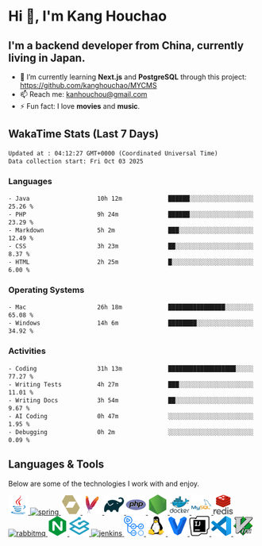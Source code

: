 # Hi 👋, I'm Kang Houchao

## I'm a backend developer from China, currently living in Japan.

- 🌱 I’m currently learning **Next.js** and **PostgreSQL** through this project: https://github.com/kanghouchao/MYCMS
- 📫 Reach me: kanhouchou@gmail.com
- ⚡ Fun fact: I love **movies** and **music**.
<!--START_SECTION:waka-->
## WakaTime Stats (Last 7 Days)

```text
Updated at : 04:12:27 GMT+0000 (Coordinated Universal Time)
Data collection start: Fri Oct 03 2025
```

### Languages

```text
- Java                   10h 12m             ██████░░░░░░░░░░░░░░░░░░   25.26 %
- PHP                    9h 24m              ██████░░░░░░░░░░░░░░░░░░   23.29 %
- Markdown               5h 2m               ███░░░░░░░░░░░░░░░░░░░░░   12.49 %
- CSS                    3h 23m              ██░░░░░░░░░░░░░░░░░░░░░░   8.37 %
- HTML                   2h 25m              █░░░░░░░░░░░░░░░░░░░░░░░   6.00 %
```

### Operating Systems

```text
- Mac                    26h 18m             ████████████████░░░░░░░░   65.08 %
- Windows                14h 6m              ████████░░░░░░░░░░░░░░░░   34.92 %
```

### Activities 

```text
- Coding                 31h 13m             ███████████████████░░░░░   77.27 %
- Writing Tests          4h 27m              ███░░░░░░░░░░░░░░░░░░░░░   11.01 %
- Writing Docs           3h 54m              ██░░░░░░░░░░░░░░░░░░░░░░   9.67 %
- AI Coding              0h 47m              ░░░░░░░░░░░░░░░░░░░░░░░░   1.95 %
- Debugging              0h 2m               ░░░░░░░░░░░░░░░░░░░░░░░░   0.09 %
```

<!--END_SECTION:waka-->

## Languages & Tools

Below are some of the technologies I work with and enjoy.

<p align="left">
<a href="https://www.java.com" target="_blank" rel="noreferrer"> <img src="https://raw.githubusercontent.com/devicons/devicon/master/icons/java/java-original.svg" alt="java" width="40" height="40"/> </a>
<a href="https://spring.io/" target="_blank" rel="noreferrer"> <img src="https://www.vectorlogo.zone/logos/springio/springio-icon.svg" alt="spring" width="40" height="40"/> </a>
<a href="https://hibernate.org/" target="_blank" rel="noreferrer"> <img src="https://raw.githubusercontent.com/devicons/devicon/master/icons/hibernate/hibernate-plain.svg" alt="hibernate" width="40" height="40"/> </a>
<a href="https://maven.apache.org/" target="_blank" rel="noreferrer"> <img src="https://raw.githubusercontent.com/devicons/devicon/master/icons/maven/maven-original.svg" alt="maven" width="40" height="40"/> </a>
<a href="https://gradle.org/" target="_blank" rel="noreferrer"> <img src="https://raw.githubusercontent.com/devicons/devicon/master/icons/gradle/gradle-original.svg" alt="gradle" width="40" height="40"/> </a>
<a href="https://www.php.net/" target="_blank" rel="noreferrer"> <img src="https://raw.githubusercontent.com/devicons/devicon/master/icons/php/php-original.svg" alt="php" width="40" height="40"/> </a>
<a href="https://nodejs.org/" target="_blank" rel="noreferrer"> <img src="https://raw.githubusercontent.com/devicons/devicon/master/icons/nodejs/nodejs-original.svg" alt="nodejs" width="40" height="40"/> </a>
<a href="https://www.docker.com/" target="_blank" rel="noreferrer"> <img src="https://raw.githubusercontent.com/devicons/devicon/master/icons/docker/docker-original-wordmark.svg" alt="docker" width="40" height="40"/> </a>
<a href="https://www.mysql.com/" target="_blank" rel="noreferrer"> <img src="https://raw.githubusercontent.com/devicons/devicon/master/icons/mysql/mysql-original-wordmark.svg" alt="mysql" width="40" height="40"/> </a>
<a href="https://redis.io" target="_blank" rel="noreferrer"> <img src="https://raw.githubusercontent.com/devicons/devicon/master/icons/redis/redis-original-wordmark.svg" alt="redis" width="40" height="40"/> </a>
<a href="https://www.rabbitmq.com/" target="_blank" rel="noreferrer"> <img src="https://www.vectorlogo.zone/logos/rabbitmq/rabbitmq-icon.svg" alt="rabbitmq" width="40" height="40"/> </a>
<a href="https://www.nginx.com/" target="_blank" rel="noreferrer"> <img src="https://raw.githubusercontent.com/devicons/devicon/master/icons/nginx/nginx-original.svg" alt="nginx" width="40" height="40"/> </a>
<a href="https://traefik.io/" target="_blank" rel="noreferrer"> <img src="https://raw.githubusercontent.com/devicons/devicon/refs/heads/master/icons/traefikproxy/traefikproxy-original.svg" alt="traefik" width="40" height="40"/> </a>
<a href="https://www.jenkins.io/" target="_blank" rel="noreferrer"> <img src="https://www.vectorlogo.zone/logos/jenkins/jenkins-icon.svg" alt="jenkins" width="40" height="40"/> </a>
<a href="https://github.com/features/actions" target="_blank" rel="noreferrer"> <img src="https://raw.githubusercontent.com/devicons/devicon/refs/heads/master/icons/githubactions/githubactions-original.svg" alt="githubactions" width="40" height="40"/> </a>
<a href="https://www.linux.org/" target="_blank" rel="noreferrer"> <img src="https://raw.githubusercontent.com/devicons/devicon/master/icons/linux/linux-original.svg" alt="linux" width="40" height="40"/> </a>
<a href="https://developer.hashicorp.com/vagrant" target="_blank" rel="noreferrer"> <img src="https://raw.githubusercontent.com/devicons/devicon/master/icons/vagrant/vagrant-original.svg" alt="vagrant" width="40" height="40"/> </a>
<a href="https://www.jetbrains.com/idea/" target="_blank" rel="noreferrer"> <img src="https://raw.githubusercontent.com/devicons/devicon/refs/heads/master/icons/intellij/intellij-plain.svg" alt="intellij" width="40" height="40"/> </a>
<a href="https://code.visualstudio.com/" target="_blank" rel="noreferrer"> <img src="https://raw.githubusercontent.com/devicons/devicon/master/icons/vscode/vscode-original.svg" alt="vscode" width="40" height="40"/> </a>
<a href="https://www.vim.org/" target="_blank" rel="noreferrer"> <img src="https://raw.githubusercontent.com/devicons/devicon/master/icons/vim/vim-original.svg" alt="vim" width="40" height="40"/> </a>
</p>


